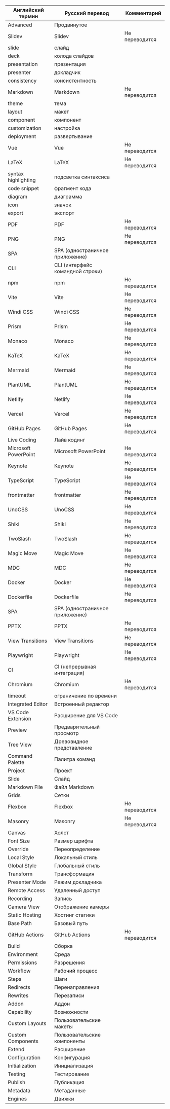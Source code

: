 | Английский термин | Русский перевод | Комментарий |
|-------------------|-----------------|-------------|
| Advanced | Продвинутое | |
| Slidev | Slidev | Не переводится |
| slide | слайд | |
| deck | колода слайдов | |
| presentation | презентация | |
| presenter | докладчик | |
| consistency | консистентность | |
| Markdown | Markdown | Не переводится |
| theme | тема | |
| layout | макет | |
| component | компонент | |
| customization | настройка | |
| deployment | развертывание | |
| Vue | Vue | Не переводится |
| LaTeX | LaTeX | Не переводится |
| syntax highlighting | подсветка синтаксиса | |
| code snippet | фрагмент кода | |
| diagram | диаграмма | |
| icon | значок | |
| export | экспорт | |
| PDF | PDF | Не переводится |
| PNG | PNG | Не переводится |
| SPA | SPA (одностраничное приложение) | |
| CLI | CLI (интерфейс командной строки) | |
| npm | npm | Не переводится |
| Vite | Vite | Не переводится |
| Windi CSS | Windi CSS | Не переводится |
| Prism | Prism | Не переводится |
| Monaco | Monaco | Не переводится |
| KaTeX | KaTeX | Не переводится |
| Mermaid | Mermaid | Не переводится |
| PlantUML | PlantUML | Не переводится |
| Netlify | Netlify | Не переводится |
| Vercel | Vercel | Не переводится |
| GitHub Pages | GitHub Pages | Не переводится |
| Live Coding | Лайв кодинг | |
| Microsoft PowerPoint| Microsoft PowerPoint| Не переводится |
| Keynote | Keynote | Не переводится |
| TypeScript | TypeScript | Не переводится |
| frontmatter | frontmatter | Не переводится |
| UnoCSS | UnoCSS | Не переводится |
| Shiki | Shiki | Не переводится |
| TwoSlash | TwoSlash | Не переводится |
| Magic Move | Magic Move | Не переводится |
| MDC | MDC | Не переводится |
| Docker | Docker | Не переводится |
| Dockerfile | Dockerfile | Не переводится |
| SPA | SPA (одностраничное приложение) | |
| PPTX | PPTX | Не переводится |
| View Transitions | View Transitions | Не переводится |
| Playwright | Playwright | Не переводится |
| CI | CI (непрерывная интеграция) | |
| Chromium | Chromium | Не переводится |
| timeout | ограничение по времени | |
| Integrated Editor | Встроенный редактор | |
| VS Code Extension | Расширение для VS Code | |
| Preview | Предварительный просмотр | |
| Tree View | Древовидное представление | |
| Command Palette | Палитра команд | |
| Project | Проект | |
| Slide | Слайд | |
| Markdown File | Файл Markdown | |
| Grids | Сетки | |
| Flexbox | Flexbox | Не переводится |
| Masonry | Masonry | Не переводится |
| Canvas | Холст | |
| Font Size | Размер шрифта | |
| Override | Переопределение | |
| Local Style | Локальный стиль | |
| Global Style | Глобальный стиль | |
| Transform | Трансформация | |
| Presenter Mode | Режим докладчика | |
| Remote Access | Удаленный доступ | |
| Recording | Запись | |
| Camera View | Отображение камеры | |
| Static Hosting | Хостинг статики | |
| Base Path | Базовый путь | |
| GitHub Actions | GitHub Actions | Не переводится |
| Build | Сборка | |
| Environment | Среда | |
| Permissions | Разрешения | |
| Workflow | Рабочий процесс | |
| Steps | Шаги | |
| Redirects | Перенаправления | |
| Rewrites | Перезаписи | |
| Addon | Аддон | |
| Capability | Возможности | |
| Custom Layouts | Пользовательские макеты | |
| Custom Components | Пользовательские компоненты | |
| Extend | Расширение | |
| Configuration | Конфигурация | |
| Initialization | Инициализация | |
| Testing | Тестирование | |
| Publish | Публикация | |
| Metadata | Метаданные | |
| Engines | Движки | |